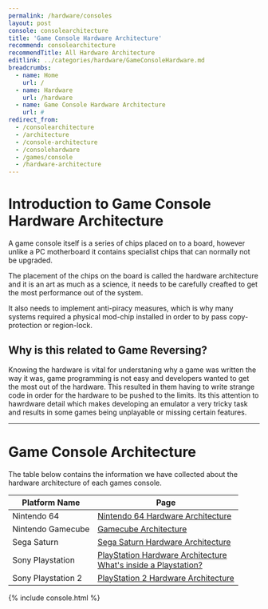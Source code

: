 ```yaml
---
permalink: /hardware/consoles
layout: post
console: consolearchitecture
title: 'Game Console Hardware Architecture'
recommend: consolearchitecture
recommendTitle: All Hardware Architecture
editlink: ../categories/hardware/GameConsoleHardware.md
breadcrumbs:
  - name: Home
    url: /
  - name: Hardware
    url: /hardware
  - name: Game Console Hardware Architecture
    url: #
redirect_from:
  - /consolearchitecture
  - /architecture
  - /console-architecture
  - /consolehardware
  - /games/console
  - /hardware-architecture
---
```


<h1>Introduction to Game Console Hardware Architecture </h1>
A game console itself is a series of chips placed on to a board, however unlike a PC motherboard it contains specialist chips that can normally not be upgraded.

The placement of the chips on the board is called the hardware architecture and it is an art as much as a science, it needs to be carefully creafted to get the most performance out of the system.

It also needs to implement anti-piracy measures, which is why many systems required a physical mod-chip installed in order to by pass copy-protection or region-lock.

## Why is this related to Game Reversing?
Knowing the hardware is vital for understaning why a game was written the way it was, game programming is not easy and developers wanted to get the most out of the hardware.
This resulted in them having to write strange code in order for the hardware to be pushed to the limits.
Its this attention to hawrdware detail which makes developing an emulator a very tricky task and results in some games being unplayable or missing certain features.

---
# Game Console Architecture 
The table below contains the information we have collected about the hardware architecture of each games console.

Platform Name | Page
---|---
Nintendo 64 | [Nintendo 64 Hardware Architecture](https://www.retroreversing.com/n64-hardware-architecture/)
Nintendo Gamecube | [Gamecube Architecture](https://www.retroreversing.com/gamecube-architecture)
Sega Saturn | [Sega Saturn Hardware Architecture](https://www.retroreversing.com/saturn-architecture)
Sony Playstation | [PlayStation Hardware Architecture](https://www.retroreversing.com/playStation-architecture) <br /> [What's inside a Playstation?](https://www.retroreversing.com/inside-playstation)
Sony Playstation 2 | [PlayStation 2 Hardware Architecture](https://www.retroreversing.com/playStation-2-architecture)

<div>
{% include console.html %}
</div>
